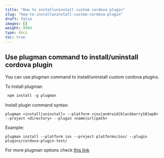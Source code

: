 ```yaml
---
title: "How to installuninstall custom cordova plugin"
slug: "how-to-installuninstall-custom-cordova-plugin"
draft: false
images: []
weight: 9994
type: docs
toc: true
---
```


## Use plugman command to install/uninstall cordova plugin
You can use plugman command to install/uninstall custom cordova plugins.

To install plugman

```s
 npm install -g plugman
```
Install plugin command syntax:
```
plugman <install|uninstall> --platform <ios|android|blackberry10|wp8> --project <directory> --plugin <name|url|path>
```

Example:

```
plugman install --platform ios --project platforms/ios/ --plugin plugins/cordova-plugin-test/
```
For more plugman options check [this link][1]


  [1]: https://cordova.apache.org/docs/en/latest/plugin_ref/plugman.html 

